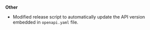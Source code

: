 **Other**

* Modified release script to automatically update the API version embedded in `openapi.yaml` file.